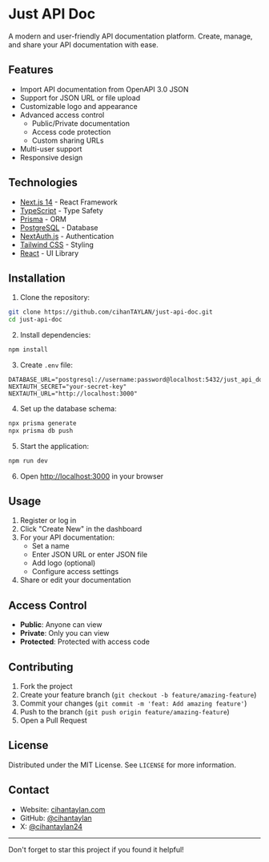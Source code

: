 # Just API Doc

A modern and user-friendly API documentation platform. Create, manage, and share your API documentation with ease.

## Features

- Import API documentation from OpenAPI 3.0 JSON
- Support for JSON URL or file upload
- Customizable logo and appearance
- Advanced access control
  - Public/Private documentation
  - Access code protection
  - Custom sharing URLs
- Multi-user support
- Responsive design

## Technologies

- [Next.js 14](https://nextjs.org/) - React Framework
- [TypeScript](https://www.typescriptlang.org/) - Type Safety
- [Prisma](https://www.prisma.io/) - ORM
- [PostgreSQL](https://www.postgresql.org/) - Database
- [NextAuth.js](https://next-auth.js.org/) - Authentication
- [Tailwind CSS](https://tailwindcss.com/) - Styling
- [React](https://reactjs.org/) - UI Library

## Installation

1. Clone the repository:

```bash
git clone https://github.com/cihanTAYLAN/just-api-doc.git
cd just-api-doc
```

2. Install dependencies:

```bash
npm install
```

3. Create `.env` file:

```env
DATABASE_URL="postgresql://username:password@localhost:5432/just_api_doc"
NEXTAUTH_SECRET="your-secret-key"
NEXTAUTH_URL="http://localhost:3000"
```

4. Set up the database schema:

```bash
npx prisma generate
npx prisma db push
```

5. Start the application:

```bash
npm run dev
```

6. Open [http://localhost:3000](http://localhost:3000) in your browser

## Usage

1. Register or log in
2. Click "Create New" in the dashboard
3. For your API documentation:
   - Set a name
   - Enter JSON URL or enter JSON file
   - Add logo (optional)
   - Configure access settings
4. Share or edit your documentation

## Access Control

- **Public**: Anyone can view
- **Private**: Only you can view
- **Protected**: Protected with access code

## Contributing

1. Fork the project
2. Create your feature branch (`git checkout -b feature/amazing-feature`)
3. Commit your changes (`git commit -m 'feat: Add amazing feature'`)
4. Push to the branch (`git push origin feature/amazing-feature`)
5. Open a Pull Request

## License

Distributed under the MIT License. See `LICENSE` for more information.

## Contact

- Website: [cihantaylan.com](https://cihantaylan.com)
- GitHub: [@cihantaylan](https://github.com/cihantaylan)
- X: [@cihantaylan24](https://x.com/cihantaylan24)

---

Don't forget to star this project if you found it helpful!
